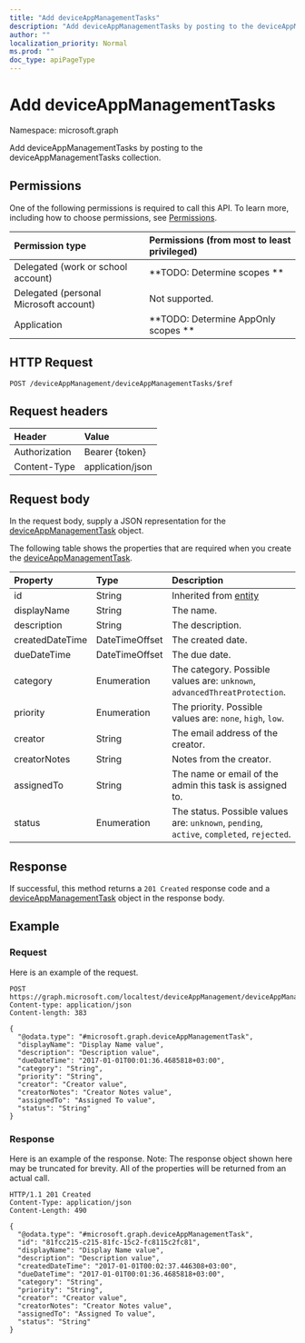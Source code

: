 ```yaml
---
title: "Add deviceAppManagementTasks"
description: "Add deviceAppManagementTasks by posting to the deviceAppManagementTasks collection."
author: ""
localization_priority: Normal
ms.prod: ""
doc_type: apiPageType
---
```


# Add deviceAppManagementTasks

Namespace: microsoft.graph

Add deviceAppManagementTasks by posting to the deviceAppManagementTasks collection.

## Permissions
One of the following permissions is required to call this API. To learn more, including how to choose permissions, see [Permissions](/concepts/permissions-reference.md).

|Permission type|Permissions (from most to least privileged)|
|:---|:---|
|Delegated (work or school account)|**TODO: Determine scopes **|
|Delegated (personal Microsoft account)|Not supported.|
|Application|**TODO: Determine AppOnly scopes **|

## HTTP Request
<!-- {
  "blockType": "ignored"
}
-->
``` http
POST /deviceAppManagement/deviceAppManagementTasks/$ref
```

## Request headers
|Header|Value|
|:---|:---|
|Authorization|Bearer {token}|
|Content-Type|application/json|

## Request body
In the request body, supply a JSON representation for the [deviceAppManagementTask](../resources/deviceappmanagementtask.md) object.

The following table shows the properties that are required when you create the [deviceAppManagementTask](../resources/deviceappmanagementtask.md).

|Property|Type|Description|
|:---|:---|:---|
|id|String| Inherited from [entity](../resources/entity.md)|
|displayName|String|The name.|
|description|String|The description.|
|createdDateTime|DateTimeOffset|The created date.|
|dueDateTime|DateTimeOffset|The due date.|
|category|Enumeration|The category. Possible values are: `unknown`, `advancedThreatProtection`.|
|priority|Enumeration|The priority. Possible values are: `none`, `high`, `low`.|
|creator|String|The email address of the creator.|
|creatorNotes|String|Notes from the creator.|
|assignedTo|String|The name or email of the admin this task is assigned to.|
|status|Enumeration|The status. Possible values are: `unknown`, `pending`, `active`, `completed`, `rejected`.|



## Response
If successful, this method returns a `201 Created` response code and a [deviceAppManagementTask](../resources/deviceappmanagementtask.md) object in the response body.

## Example

### Request
Here is an example of the request.
<!-- {
  "blockType": "request",
  "name": "create_deviceappmanagementtask_from_"
}
-->
``` http
POST https://graph.microsoft.com/localtest/deviceAppManagement/deviceAppManagementTasks
Content-type: application/json
Content-length: 383

{
  "@odata.type": "#microsoft.graph.deviceAppManagementTask",
  "displayName": "Display Name value",
  "description": "Description value",
  "dueDateTime": "2017-01-01T00:01:36.4685818+03:00",
  "category": "String",
  "priority": "String",
  "creator": "Creator value",
  "creatorNotes": "Creator Notes value",
  "assignedTo": "Assigned To value",
  "status": "String"
}
```

### Response
Here is an example of the response. Note: The response object shown here may be truncated for brevity. All of the properties will be returned from an actual call.
<!-- {
  "blockType": "response",
  "truncated": true,
  "@odata.type": "microsoft.graph.deviceappmanagementtask"
}
-->
``` http
HTTP/1.1 201 Created
Content-Type: application/json
Content-Length: 490

{
  "@odata.type": "#microsoft.graph.deviceAppManagementTask",
  "id": "81fcc215-c215-81fc-15c2-fc8115c2fc81",
  "displayName": "Display Name value",
  "description": "Description value",
  "createdDateTime": "2017-01-01T00:02:37.446308+03:00",
  "dueDateTime": "2017-01-01T00:01:36.4685818+03:00",
  "category": "String",
  "priority": "String",
  "creator": "Creator value",
  "creatorNotes": "Creator Notes value",
  "assignedTo": "Assigned To value",
  "status": "String"
}
```

